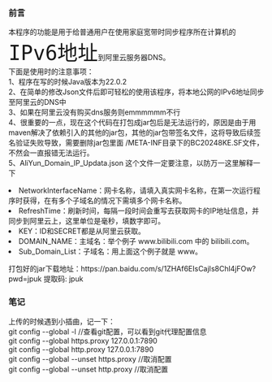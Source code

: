 <h3>前言</h3>
<p>
本程序的功能是用于给普通用户在使用家庭宽带时同步程序所在计算机的<code style="font-size:40px;">IPv6地址</code>到阿里云服务器DNS。</br>
下面是使用时的注意事项：</br>
1、程序在写的时候Java版本为22.0.2</br>
2、在简单的修改Json文件后即可轻松的使用该程序，将本地公网的IPv6地址同步至阿里云的DNS中</br>
3、如果在阿里云没有购买dns服务则emmmmmm不行</br>
4、很重要的一点，现在这个代码在打包成jar包后是无法运行的，原因是由于用maven解决了依赖引入的其他的jar包，其他的jar包带签名文件，这将导致后续签名验证失败导致，需要删除jar包里面 /META-INF目录下的BC20248KE.SF文件，不然会一直报错无法运行。</br>
5、AliYun_Domain_IP_Updata.json 这个文件一定要注意，以防万一这里解释一下</p>
<ui>
  <li>NetworkInterfaceName：网卡名称，请填入真实网卡名称，在第一次运行程序时获得，在有多个子域名的情况下需填多个网卡名称。</li>
  <li>RefreshTime：刷新时间，每隔一段时间会重写去获取网卡的IP地址信息，并同步到阿里云上，这里单位是毫秒，填数字即可。 </li>
<li>KEY：ID和SECRET都是从阿里云获取。</li>
<li>DOMAIN_NAME：主域名：举个例子 www.bilibili.com 中的 bilibili.com。</li>
<li>Sub_Domain_List：子域名：用上面这个例子就是 www。</li>
</ui>
<p>打包好的jar下载地址：https://pan.baidu.com/s/1ZHAf6EIsCajIs8Chl4jFOw?pwd=jpuk 提取码: jpuk </p>
<h3>笔记</h3>
<p>上传的时候遇到小插曲，记一下：
  <br>git config --global -l //查看git配置，可以看到git代理配置信息
  <br>git config --global https.proxy 127.0.0.1:7890
  <br>git config --global http.proxy 127.0.0.1:7890
  <br>git config --global --unset https.proxy //取消配置
  <br>git config --global --unset http.proxy //取消配置
</p>
